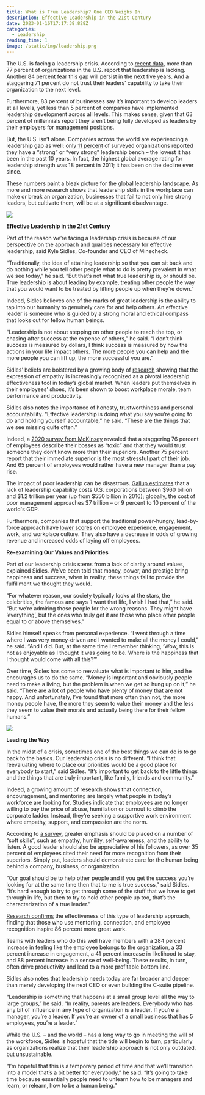 ```yaml
---
title: What is True Leadership? One CEO Weighs In.
description: Effective Leadership in the 21st Century
date: 2023-01-16T17:17:38.828Z
categories:
  - Leadership
reading_time: 1
image: /static/img/leadership.png
---
```

The U.S. is facing a leadership crisis. According to [recent data](https://www.apollotechnical.com/leadership-statistics/), more than 77 percent of organizations in the U.S. report that leadership is lacking. Another 84 percent fear this gap will persist in the next five years. And a staggering 71 percent do not trust their leaders’ capability to take their organization to the next level.



Furthermore, 83 percent of businesses say it’s important to develop leaders at all levels, yet less than 5 percent of companies have implemented leadership development across all levels. This makes sense, given that 63 percent of millennials report they aren’t being fully developed as leaders by their employers for management positions.



But, the U.S. isn’t alone. Companies across the world are experiencing a leadership gap as well: only [11 percent](https://www.ddiworld.com/global-leadership-forecast-2021) of surveyed organizations reported they have a “strong” or “very strong” leadership bench – the lowest it has been in the past 10 years. In fact, the highest global average rating for leadership strength was 18 percent in 2011; it has been on the decline ever since. 



These numbers paint a bleak picture for the global leadership landscape. As more and more research shows that leadership skills in the workplace can make or break an organization, businesses that fail to not only hire strong leaders, but cultivate them, will be at a significant disadvantage.

![](/static/img/together.jpg)

**Effective Leadership in the 21st Century** 



Part of the reason we’re facing a leadership crisis is because of our perspective on the approach and qualities necessary for effective leadership, said Kyle Sidles, Co-founder and CEO of Minecheck. 



“Traditionally, the idea of attaining leadership so that you can sit back and do nothing while you tell other people what to do is pretty prevalent in what we see today,” he said. “But that’s not what true leadership is, or should be. True leadership is about leading by example, treating other people the way that you would want to be treated by lifting people up when they’re down.”



Indeed, Sidles believes one of the marks of great leadership is the ability to tap into our humanity to genuinely care for and help others. An effective leader is someone who is guided by a strong moral and ethical compass that looks out for fellow human beings.



“Leadership is not about stepping on other people to reach the top, or chasing after success at the expense of others,” he said. “I don’t think success is measured by dollars, I think success is measured by how the actions in your life impact others. The more people you can help and the more people you can lift up, the more successful you are.”



Sidles’ beliefs are bolstered by a growing body of [research](https://www.ey.com/en_us/news/2021/09/ey-empathy-in-business-survey#:~:text=Benefits%20to%20leading%20with%20empathy,trust%20among%20employees%20and%20leaders.) showing that the expression of empathy is increasingly recognized as a pivotal leadership effectiveness tool in today’s global market. When leaders put themselves in their employees’ shoes, it’s been shown to boost workplace morale, team performance and productivity. 



Sidles also notes the importance of honesty, trustworthiness and personal accountability. “Effective leadership is doing what you say you’re going to do and holding yourself accountable,” he said. “These are the things that we see missing quite often.” 



Indeed, a [2020 survey from McKinsey](https://financesonline.com/leadership-statistics/) revealed that a staggering 76 percent of employees describe their bosses as “toxic” and that they would trust someone they don’t know more than their superiors. Another 75 percent report that their immediate superior is the most stressful part of their job. And 65 percent of employees would rather have a new manager than a pay rise. 



The impact of poor leadership can be disastrous. [Gallup estimates](https://www.gallup.com/workplace/324131/future-top-workplaces-rely-manager-development.aspx) that a lack of leadership capability costs U.S. corporations between $960 billion and $1.2 trillion per year (up from $550 billion in 2016); globally, the cost of poor management approaches $7 trillion – or 9 percent to 10 percent of the world's GDP.



Furthermore, companies that support the traditional power-hungry, lead-by-force approach have [lower scores](https://www.octanner.com/global-culture-report/2020/leadership.html) on employee experience, engagement, work, and workplace culture. They also have a decrease in odds of growing revenue and increased odds of laying off employees. 





**Re-examining Our Values and Priorities** 





Part of our leadership crisis stems from a lack of clarity around values, explained Sidles. We’ve been told that money, power, and prestige bring happiness and success, when in reality, these things fail to provide the fulfillment we thought they would. 



“For whatever reason, our society typically looks at the stars, the celebrities, the famous and says ‘I want that life, I wish I had that,” he said. “But we’re admiring those people for the wrong reasons. They might have ‘everything’, but the ones who truly get it are those who place other people equal to or above themselves.” 



Sidles himself speaks from personal experience. “I went through a time where I was very money-driven and I wanted to make all the money I could,” he said. “And I did. But, at the same time I remember thinking, ‘Wow, this is not as enjoyable as I thought it was going to be. Where is the happiness that I thought would come with all this?’”



Over time, Sidles has come to reevaluate what is important to him, and he encourages us to do the same. “Money is important and obviously people need to make a living, but the problem is when we get so hung up on it,” he said. “There are a lot of people who have plenty of money that are not happy. And unfortunately, I’ve found that more often than not, the more money people have, the more they seem to value their money and the less they seem to value their morals and actually being there for their fellow humans.”

![](/static/img/leading-the-way.png)

**Leading the Way**



In the midst of a crisis, sometimes one of the best things we can do is to go back to the basics. Our leadership crisis is no different. “I think that reevaluating where to place our priorities would be a good place for everybody to start,” said Sidles. “It’s important to get back to the little things and the things that are truly important, like family, friends and community.”



Indeed, a growing amount of research shows that connection, encouragement, and mentoring are largely what people in today’s workforce are looking for. Studies indicate that employees are no longer willing to pay the price of abuse, humiliation or burnout to climb the corporate ladder. Instead, they’re seeking a supportive work environment where empathy, support, and compassion are the norm. 



According to [a survey](https://financesonline.com/leadership-statistics/), greater emphasis should be placed on a number of “soft skills”, such as empathy, humility, self-awareness, and the ability to listen. A good leader should also be appreciative of his followers, as over 35 percent of employees cited their need for more recognition from their superiors. Simply put, leaders should demonstrate care for the human being behind a company, business, or organization. 



“Our goal should be to help other people and if you get the success you’re looking for at the same time then that to me is true success,” said Sidles. “It’s hard enough to try to get through some of the stuff that we have to get through in life, but then to try to hold other people up too, that’s the characterization of a true leader.”



[Research confirms](https://www.octanner.com/global-culture-report/2020/leadership.html) the effectiveness of this type of leadership approach, finding that those who use mentoring, connection, and employee recognition inspire 86 percent more great work.



Teams with leaders who do this well have members with a 284 percent increase in feeling like the employee belongs to the organization, a 33 percent increase in engagement, a 41 percent increase in likelihood to stay, and 88 percent increase in a sense of well-being. These results, in turn, often drive productivity and lead to a more profitable bottom line. 



Sidles also notes that leadership needs today are far broader and deeper than merely developing the next CEO or even building the C-suite pipeline. 



“Leadership is something that happens at a small group level all the way to large groups,” he said. “In reality, parents are leaders. Everybody who has any bit of influence in any type of organization is a leader. If you’re a manager, you’re a leader. If you’re an owner of a small business that has 5 employees, you’re a leader.”



While the U.S. – and the world – has a long way to go in meeting the will of the workforce, Sidles is hopeful that the tide will begin to turn, particularly as organizations realize that their leadership approach is not only outdated, but unsustainable. 



“I’m hopeful that this is a temporary period of time and that we’ll transition into a model that’s a bit better for everybody,” he said. “It’s going to take time because essentially people need to unlearn how to be managers and learn, or relearn, how to be a human being.”